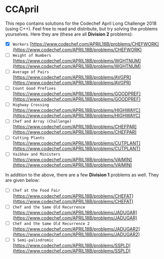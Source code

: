 # CCApril
This repo contains solutions for the Codechef April Long Challenge 2018 (using C++). Feel free to read and distribute, but try solving the problems yourselves. Here they are (these are all **Division 2** problems):

* [x] `Workers` [https://www.codechef.com/APRIL18B/problems/CHEFWORK](https://www.codechef.com/APRIL18B/problems/CHEFWORK)
* [ ] `Weight of Numbers` [https://www.codechef.com/APRIL18B/problems/WGHTNUM](https://www.codechef.com/APRIL18B/problems/WGHTNUM)
* [ ] `Average of Pairs` [https://www.codechef.com/APRIL18B/problems/AVGPR](https://www.codechef.com/APRIL18B/problems/AVGPR)
* [ ] `Count Good Prefixes` [https://www.codechef.com/APRIL18B/problems/GOODPREF](https://www.codechef.com/APRIL18B/problems/GOODPREF)
* [ ] `Highway Crossing` [https://www.codechef.com/APRIL18B/problems/HIGHWAYC](https://www.codechef.com/APRIL18B/problems/HIGHWAYC)
* [ ] `Chef and Array (Challenge)` [https://www.codechef.com/APRIL18B/problems/CHEFPAR](https://www.codechef.com/APRIL18B/problems/CHEFPAR)
* [ ] `Cutting Plants` [https://www.codechef.com/APRIL18B/problems/CUTPLANT](https://www.codechef.com/APRIL18B/problems/CUTPLANT)
* [ ] `Vaibhav and Ministers` [https://www.codechef.com/APRIL18B/problems/VAIMIN](https://www.codechef.com/APRIL18B/problems/VAIMIN)

In addition to the above, there are a few **Division 1** problems as well. They are given below:

* [ ] `Chef at the Food Fair` [https://www.codechef.com/APRIL18B/problems/CHEFAT](https://www.codechef.com/APRIL18B/problems/CHEFAT)
* [ ] `Chef and the Same Old Recurrence` [https://www.codechef.com/APRIL18B/problems/JADUGAR](https://www.codechef.com/APRIL18B/problems/JADUGAR)
* [ ] `Chef and the Same Old Recurrence 2` [https://www.codechef.com/APRIL18B/problems/JADUGAR2](https://www.codechef.com/APRIL18B/problems/JADUGAR2)
* [ ] `S Semi-palindromic` [https://www.codechef.com/APRIL18B/problems/SSPLD](https://www.codechef.com/APRIL18B/problems/SSPLD)
